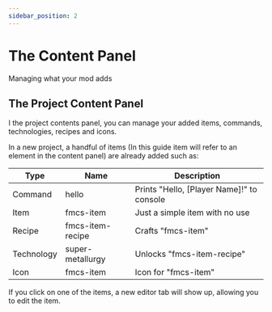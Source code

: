 ```yaml
---
sidebar_position: 2
---
```


# The Content Panel

Managing what your mod adds

## The Project Content Panel

I the project contents panel, you can manage your added items, commands, technologies, recipes and icons.

In a new project, a handful of items (In this guide item will refer to an element in the content panel) are already added such as:

| Type        | Name              | Description                                |
|------------ |------------------ |------------------------------------------- |
| Command     | hello             | Prints "Hello, [Player Name]!" to console  |
| Item        | fmcs-item         | Just a simple item with no use             |
| Recipe      | fmcs-item-recipe  | Crafts "fmcs-item"                         |
| Technology  | super-metallurgy  | Unlocks "fmcs-item-recipe"                 |
| Icon        | fmcs-item         | Icon for "fmcs-item"                       |

If you click on one of the items, a new editor tab will show up, allowing you to edit the item.
